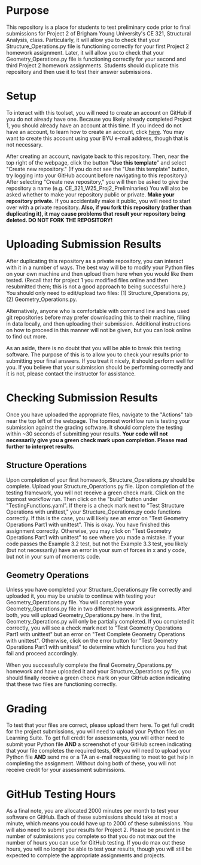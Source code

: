 # Purpose
This repository is a place for students to test preliminary code prior to final submissions for Project 2 of Brigham Young University's CE 321, Structural Analysis, class.
Particularly, it will allow you to check that your Structure_Operations.py file is functioning correctly for your first Project 2 homework assignment.
Later, it will allow you to check that your Geometry_Operations.py file is functioning correctly for your second and third Project 2 homework assignments.
Students should duplicate this repository and then use it to test their answer submissions.

# Setup
To interact with this toolset, you will need to create an account on GitHub if you do not already have one. 
Because you likely already completed Project 1, you should already have an account at this time.
If you indeed do not have an account, to learn how to create an account, click [here](https://docs.github.com/en/get-started/start-your-journey/creating-an-account-on-github).
You may want to create this account using your BYU e-mail address, though that is not necessary.

After creating an account, navigate back to this repository. Then, near the top right of the webpage, click the button "**Use this template**" and select "Create new repository."
(If you do not see the "Use this template" button, try logging into your GitHub account before navigating to this repository.)
After selecting "Create new repository," you will then be asked to give the repository a name (e.g. CE_321_W25_Proj2_Preliminaries)
You will also be asked whether to make your repository public or private. **Make your repository private.** If you accidentally make it public, you will need to start over with a private repository.
**Also, if you fork this repository (rather than duplicating it), it may cause problems that result your repository being deleted. DO NOT FORK THE REPOSITORY!**

# Uploading Submission Results
After duplicating this repository as a private repository, you can interact with it in a number of ways.
The best way will be to modify your Python files on your own machine and then upload them here when you would like them tested.
(Recall that for project 1 you modified files online and then resubmitted them; this is not a good approach to being successful here.)
You should only need to edit/upload two files: (1) Structure_Operations.py, (2) Geometry_Operations.py.

Alternatively, anyone who is comfortable with command line and has used git repositories before may prefer downloading this to their machine, filling in data locally, and then uploading their submission.
Additional instructions on how to proceed in this manner will not be given, but you can look online to find out more.

As an aside, there is no doubt that you will be able to break this testing software.
The purpose of this is to allow you to check your results prior to submitting your final answers.
If you treat it nicely, it should perform well for you.
If you believe that your submission should be performing correctly and it is not, please contact the instructor for assistance.

# Checking Submission Results
Once you have uploaded the appropriate files, navigate to the "Actions" tab near the top left of the webpage.
The topmost workflow run is testing your submission against the grading software.
It should complete the testing within ~30 seconds of submitting your results.
**Your code will not necessarily give you a green check mark upon completion. Please read further to interpret results.**

## Structure Operations
Upon completion of your first homework, Structure_Operations.py should be complete.
Upload your Structure_Operations.py file.
Upon completion of the testing framework, you will not receive a green check mark.
Click on the topmost workflow run.
Then click on the "build" button under "TestingFunctions.yaml".
If there is a check mark next to "Test Structure Operations with unittest," your Structure_Operations.py code functions correctly. 
If this is the case, you will likely see an error on "Test Geometry Operations Part1 with unittest".
This is okay.
You have finished this assignment correctly.
Otherwise, you may click on "Test Geometry Operations Part1 with unittest" to see where you made a mistake. 
If your code passes the Example 3.2 test, but not the Example 3.3 test, you likely (but not necessarily) have an error in your sum of forces in x and y code, but not in your sum of moments code.

## Geometry Operations
Unless you have completed your Structure_Operations.py file correctly and uploaded it, you may be unable to continue with testing your Geometry_Operations.py file.
You will complete your Geometry_Operations.py file in two different homework assignments. 
After both, you will upload Geometry_Operations.py here.
In the first, Geometry_Operations.py will only be partially completed.
If you completed it correctly, you will see a check mark next to "Test Geometry Operations Part1 with unittest" but an error on "Test Complete Geometry Operations with unittest".
Otherwise, click on the error button for "Test Geometry Operations Part1 with unittest" to determine which functions you had that fail and proceed accordingly.

When you successfully complete the final Geometry_Operations.py homework and have uploaded it and your Structure_Operations.py file, you should finally receive a green check mark on your GitHub action indicating that these two files are functioning correctly.

# Grading
To test that your files are correct, please upload them here. 
To get full credit for the project submissions, you will need to upload your Python files on Learning Suite.
To get full credit for assessments, you will either need to submit your Python file **AND** a screenshot of your GitHub screen indicating that your file completes the required tests, **OR** you will need to upload your Python file **AND** send me or a TA an e-mail requesting to meet to get help in completing the assignment.
Without doing both of these, you will not receive credit for your assessment submissions.

# GitHub Testing Hours
As a final note, you are allocated 2000 minutes per month to test your software on GitHub.
Each of these submissions should take at most a minute, which means you could have up to 2000 of these submissions.
You will also need to submit your results for Project 2.
Please be prudent in the number of submissions you complete so that you do not max out the number of hours you can use for GitHub testing. 
If you do max out these hours, you will no longer be able to test your results, though you will still be expected to complete the appropriate assignments and projects.